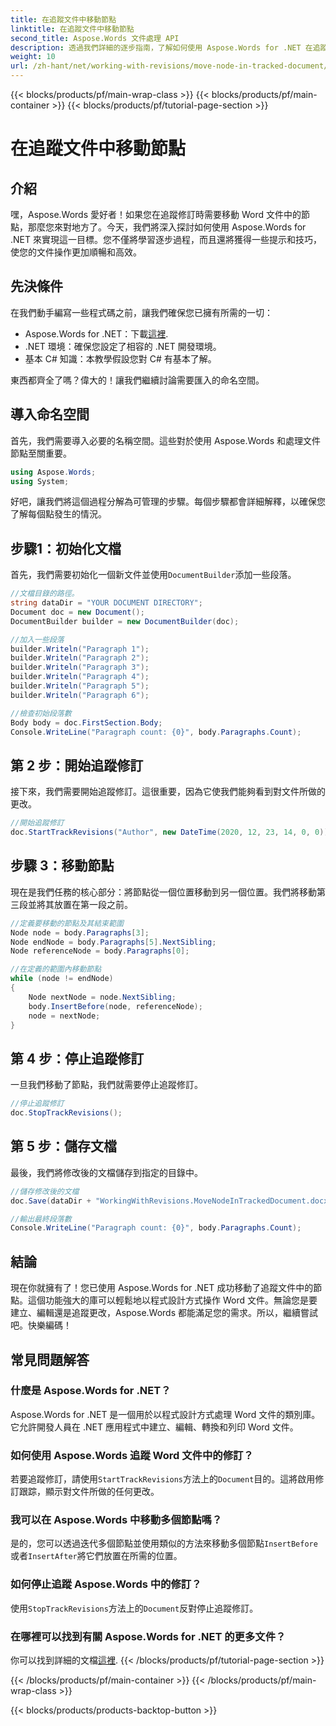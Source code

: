 ```yaml
---
title: 在追蹤文件中移動節點
linktitle: 在追蹤文件中移動節點
second_title: Aspose.Words 文件處理 API
description: 透過我們詳細的逐步指南，了解如何使用 Aspose.Words for .NET 在追蹤的 Word 文件中移動節點。非常適合開發人員。
weight: 10
url: /zh-hant/net/working-with-revisions/move-node-in-tracked-document/
---
```


{{< blocks/products/pf/main-wrap-class >}}
{{< blocks/products/pf/main-container >}}
{{< blocks/products/pf/tutorial-page-section >}}

# 在追蹤文件中移動節點

## 介紹

嘿，Aspose.Words 愛好者！如果您在追蹤修訂時需要移動 Word 文件中的節點，那麼您來對地方了。今天，我們將深入探討如何使用 Aspose.Words for .NET 來實現這一目標。您不僅將學習逐步過程，而且還將獲得一些提示和技巧，使您的文件操作更加順暢和高效。

## 先決條件

在我們動手編寫一些程式碼之前，讓我們確保您已擁有所需的一切：

-  Aspose.Words for .NET：下載[這裡](https://releases.aspose.com/words/net/).
- .NET 環境：確保您設定了相容的 .NET 開發環境。
- 基本 C# 知識：本教學假設您對 C# 有基本了解。

東西都齊全了嗎？偉大的！讓我們繼續討論需要匯入的命名空間。

## 導入命名空間

首先，我們需要導入必要的名稱空間。這些對於使用 Aspose.Words 和處理文件節點至關重要。

```csharp
using Aspose.Words;
using System;
```

好吧，讓我們將這個過程分解為可管理的步驟。每個步驟都會詳細解釋，以確保您了解每個點發生的情況。

## 步驟1：初始化文檔

首先，我們需要初始化一個新文件並使用`DocumentBuilder`添加一些段落。

```csharp
//文檔目錄的路徑。
string dataDir = "YOUR DOCUMENT DIRECTORY";
Document doc = new Document();
DocumentBuilder builder = new DocumentBuilder(doc);

//加入一些段落
builder.Writeln("Paragraph 1");
builder.Writeln("Paragraph 2");
builder.Writeln("Paragraph 3");
builder.Writeln("Paragraph 4");
builder.Writeln("Paragraph 5");
builder.Writeln("Paragraph 6");

//檢查初始段落數
Body body = doc.FirstSection.Body;
Console.WriteLine("Paragraph count: {0}", body.Paragraphs.Count);
```

## 第 2 步：開始追蹤修訂

接下來，我們需要開始追蹤修訂。這很重要，因為它使我們能夠看到對文件所做的更改。

```csharp
//開始追蹤修訂
doc.StartTrackRevisions("Author", new DateTime(2020, 12, 23, 14, 0, 0));
```

## 步驟 3：移動節點

現在是我們任務的核心部分：將節點從一個位置移動到另一個位置。我們將移動第三段並將其放置在第一段之前。

```csharp
//定義要移動的節點及其結束範圍
Node node = body.Paragraphs[3];
Node endNode = body.Paragraphs[5].NextSibling;
Node referenceNode = body.Paragraphs[0];

//在定義的範圍內移動節點
while (node != endNode)
{
    Node nextNode = node.NextSibling;
    body.InsertBefore(node, referenceNode);
    node = nextNode;
}
```

## 第 4 步：停止追蹤修訂

一旦我們移動了節點，我們就需要停止追蹤修訂。

```csharp
//停止追蹤修訂
doc.StopTrackRevisions();
```

## 第 5 步：儲存文檔

最後，我們將修改後的文檔儲存到指定的目錄中。

```csharp
//儲存修改後的文檔
doc.Save(dataDir + "WorkingWithRevisions.MoveNodeInTrackedDocument.docx");

//輸出最終段落數
Console.WriteLine("Paragraph count: {0}", body.Paragraphs.Count);
```

## 結論

現在你就擁有了！您已使用 Aspose.Words for .NET 成功移動了追蹤文件中的節點。這個功能強大的庫可以輕鬆地以程式設計方式操作 Word 文件。無論您是要建立、編輯還是追蹤更改，Aspose.Words 都能滿足您的需求。所以，繼續嘗試吧。快樂編碼！

## 常見問題解答

### 什麼是 Aspose.Words for .NET？

Aspose.Words for .NET 是一個用於以程式設計方式處理 Word 文件的類別庫。它允許開發人員在 .NET 應用程式中建立、編輯、轉換和列印 Word 文件。

### 如何使用 Aspose.Words 追蹤 Word 文件中的修訂？

若要追蹤修訂，請使用`StartTrackRevisions`方法上的`Document`目的。這將啟用修訂跟踪，顯示對文件所做的任何更改。

### 我可以在 Aspose.Words 中移動多個節點嗎？

是的，您可以透過迭代多個節點並使用類似的方法來移動多個節點`InsertBefore`或者`InsertAfter`將它們放置在所需的位置。

### 如何停止追蹤 Aspose.Words 中的修訂？

使用`StopTrackRevisions`方法上的`Document`反對停止追蹤修訂。

### 在哪裡可以找到有關 Aspose.Words for .NET 的更多文件？

你可以找到詳細的文檔[這裡](https://reference.aspose.com/words/net/).
{{< /blocks/products/pf/tutorial-page-section >}}

{{< /blocks/products/pf/main-container >}}
{{< /blocks/products/pf/main-wrap-class >}}

{{< blocks/products/products-backtop-button >}}
